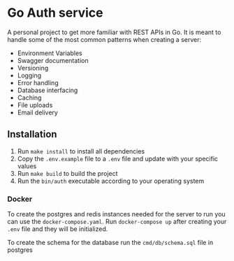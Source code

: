 # Go Auth service

A personal project to get more familiar with REST APIs in Go. It is meant to handle some of the most
common patterns when creating a server:
 - Environment Variables
 - Swagger documentation
 - Versioning
 - Logging
 - Error handling
 - Database interfacing
 - Caching
 - File uploads
 - Email delivery

## Installation

1. Run `make install` to install all dependencies
2. Copy the `.env.example` file to a `.env` file and update with your specific values
3. Run `make build` to build the project
4. Run the `bin/auth` executable according to your operating system


### Docker

To create the postgres and redis instances needed for the server to run you can use the
`docker-compose.yaml`. Run `docker-compose up` after creating your `.env` file and they will
be initialized.

To create the schema for the database run the `cmd/db/schema.sql` file in postgres
